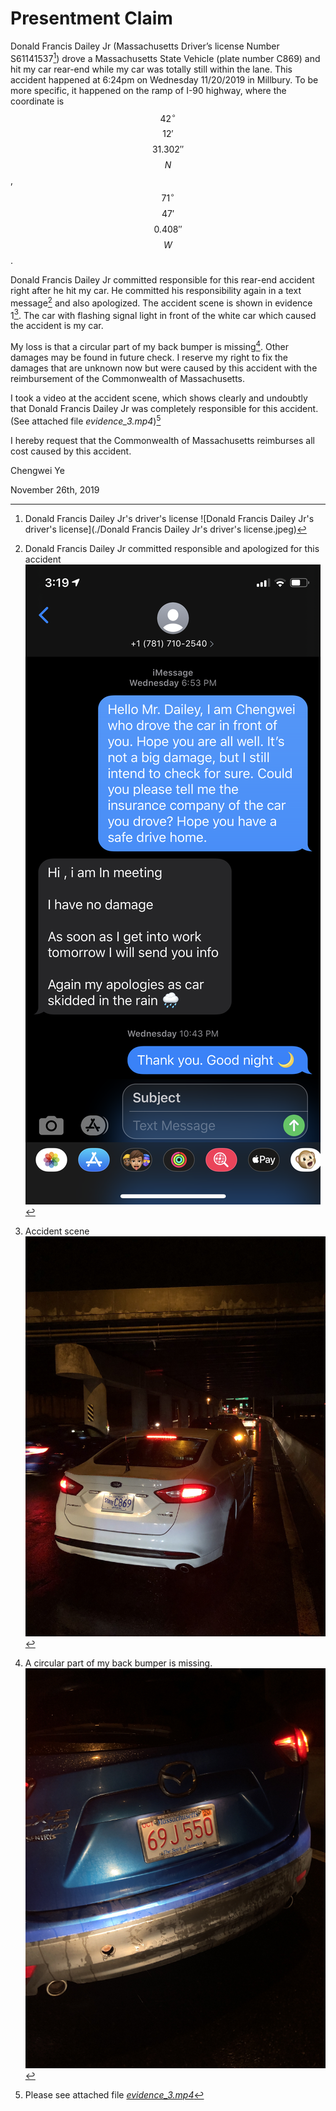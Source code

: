 

# Presentment Claim

Donald Francis Dailey Jr (Massachusetts Driver’s license Number S61141537[^Donald Francis Dailey Jr's driver's license]) drove a Massachusetts State Vehicle (plate number C869) and hit my car rear-end while my car was totally still within the lane. This accident happened at 6:24pm on Wednesday 11/20/2019 in Millbury. To be more specific, it happened on the ramp of I-90 highway, where the coordinate is $$42^\circ$$ $$12'$$ $$31.302''$$ $$N$$, $$71^\circ$$ $$47'$$ $$0.408''$$ $$W$$.

Donald Francis Dailey Jr committed responsible for this rear-end accident right after he hit my car. He committed his responsibility again in a text message[^text_message] and also apologized. The  accident scene is shown in evidence 1[^evidence 1]. The car with flashing signal light in front of the white car which caused the accident is my car.

My loss is that a circular part of my back bumper is missing[^evidence 2]. Other damages may be found in future check. I reserve my right to fix the damages that are unknown now but were caused by this accident with the reimbursement of the Commonwealth of Massachusetts.

I took a video at the accident scene, which shows clearly and undoubtly that Donald Francis Dailey Jr was completely responsible for this accident. (See attached file *evidence_3.mp4*)[^video]

I hereby request that the Commonwealth of Massachusetts reimburses all cost caused by this accident.



Chengwei Ye

November 26th, 2019

[^Donald Francis Dailey Jr's driver's license]: Donald Francis Dailey Jr's driver's license ![Donald Francis Dailey Jr's driver's license](./Donald Francis Dailey Jr's driver's license.jpeg)
[^text_message]: Donald Francis Dailey Jr committed responsible and apologized for this accident ![text_message](./text_message.png)
[^evidence 1]: Accident scene ![accident scene](./evidence_1.jpeg)
[^evidence 2]: A circular part of my back bumper is missing.![picture](./evidence_2.jpeg)
[^video]:Please see attached file [*evidence_3.mp4*](./evidence_3.mp4)
